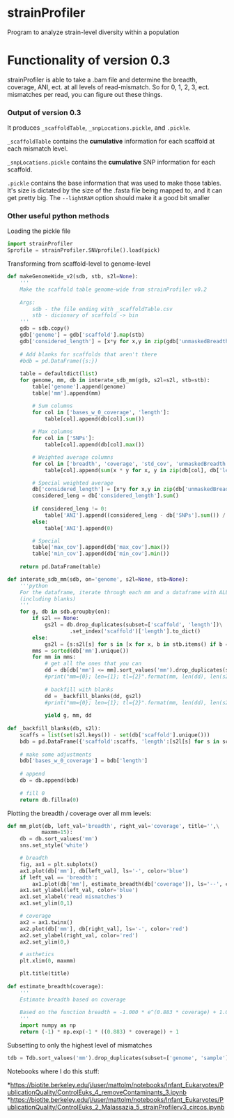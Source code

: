 # strainProfiler
Program to analyze strain-level diversity within a population

# Functionality of version 0.3

strainProfiler is able to take a .bam file and determine the breadth, coverage, ANI, ect. at all levels of read-mismatch.
So for 0, 1, 2, 3, ect. mismatches per read, you can figure out these things.

### Output of version 0.3

It produces `_scaffoldTable`, `_snpLocations.pickle`, and `.pickle`. 

`_scaffoldTable` contains the **cumulative** information for each scaffold at each mismatch level.

`_snpLocations.pickle` contains the **cumulative** SNP information for each scaffold.

`.pickle` contains the base information that was used to make those tables. It's size is dictated by the size of the .fasta
file being mapped to, and it can get pretty big. The `--lightRAM` option should make it a good bit smaller


### Other useful python methods

Loading the pickle file
```python
import strainProfiler
Sprofile = strainProfiler.SNVprofile().load(pick)
```

Transforming from scaffold-level to genome-level
```python
def makeGenomeWide_v2(sdb, stb, s2l=None):
    '''
    Make the scaffold table genome-wide from strainProfiler v0.2
    
    Args:
        sdb - the file ending with _scaffoldTable.csv
        stb - dicionary of scaffold -> bin
    '''
    gdb = sdb.copy()
    gdb['genome'] = gdb['scaffold'].map(stb)
    gdb['considered_length'] = [x*y for x,y in zip(gdb['unmaskedBreadth'], gdb['length'])]
    
    # Add blanks for scaffolds that aren't there
    #bdb = pd.DataFrame({s:})
    
    table = defaultdict(list)
    for genome, mm, db in interate_sdb_mm(gdb, s2l=s2l, stb=stb):
        table['genome'].append(genome)
        table['mm'].append(mm)

        # Sum columns
        for col in ['bases_w_0_coverage', 'length']:
            table[col].append(db[col].sum())
            
        # Max columns
        for col in ['SNPs']:
            table[col].append(db[col].max())

        # Weighted average columns
        for col in ['breadth', 'coverage', 'std_cov', 'unmaskedBreadth']:
            table[col].append(sum(x * y for x, y in zip(db[col], db['length'])) / sum(db['length']))

        # Special weighted average
        db['considered_length'] = [x*y for x,y in zip(db['unmaskedBreadth'], db['length'])]
        considered_leng = db['considered_length'].sum()
        
        if considered_leng != 0:
            table['ANI'].append((considered_leng - db['SNPs'].sum()) / considered_leng)
        else:
            table['ANI'].append(0)

        # Special
        table['max_cov'].append(db['max_cov'].max())
        table['min_cov'].append(db['min_cov'].min())
    
    return pd.DataFrame(table)

def interate_sdb_mm(sdb, on='genome', s2l=None, stb=None):
    '''python
    For the dataframe, iterate through each mm and a dataframe with ALL scaffolds at that mm level
    (including blanks)
    '''
    for g, db in sdb.groupby(on):
        if s2l == None:
            gs2l = db.drop_duplicates(subset=['scaffold', 'length'])\
                    .set_index('scaffold')['length'].to_dict()
        else:
            gs2l = {s:s2l[s] for s in [x for x, b in stb.items() if b == g]}
        mms = sorted(db['mm'].unique())
        for mm in mms:
            # get all the ones that you can
            dd = db[db['mm'] <= mm].sort_values('mm').drop_duplicates(subset='scaffold', keep='last')
            #print("mm={0}; len={1}; tl={2}".format(mm, len(dd), len(s2l.keys())))
            
            # backfill with blanks
            dd = _backfill_blanks(dd, gs2l)
            #print("mm={0}; len={1}; tl={2}".format(mm, len(dd), len(s2l.keys())))
            
            yield g, mm, dd
            
def _backfill_blanks(db, s2l):
    scaffs = list(set(s2l.keys()) - set(db['scaffold'].unique()))
    bdb = pd.DataFrame({'scaffold':scaffs, 'length':[s2l[s] for s in scaffs]})
    
    # make some adjustments
    bdb['bases_w_0_coverage'] = bdb['length']
    
    # append
    db = db.append(bdb)
    
    # fill 0
    return db.fillna(0)
```


Plotting the breadth / coverage over all mm levels:
```python
def mm_plot(db, left_val='breadth', right_val='coverage', title='',\
           maxmm=15):
    db = db.sort_values('mm')
    sns.set_style('white')

    # breadth
    fig, ax1 = plt.subplots()
    ax1.plot(db['mm'], db[left_val], ls='-', color='blue')
    if left_val == 'breadth':
        ax1.plot(db['mm'], estimate_breadth(db['coverage']), ls='--', color='lightblue')
    ax1.set_ylabel(left_val, color='blue')
    ax1.set_xlabel('read mismatches')
    ax1.set_ylim(0,1)

    # coverage
    ax2 = ax1.twinx()
    ax2.plot(db['mm'], db[right_val], ls='-', color='red')
    ax2.set_ylabel(right_val, color='red')
    ax2.set_ylim(0,)

    # asthetics
    plt.xlim(0, maxmm)

    plt.title(title)
    
def estimate_breadth(coverage):
    '''
    Estimate breadth based on coverage
    
    Based on the function breadth = -1.000 * e^(0.883 * coverage) + 1.000
    '''
    import numpy as np
    return (-1) * np.exp(-1 * ((0.883) * coverage)) + 1
```

Subsetting to only the highest level of mismatches
```python
tdb = Tdb.sort_values('mm').drop_duplicates(subset=['genome', 'sample'], keep='last')
```

Notebooks where I do this stuff:

*https://biotite.berkeley.edu/j/user/mattolm/notebooks/Infant_Eukaryotes/PublicationQuality/ControlEuks_4_removeContaminants_3.ipynb
*https://biotite.berkeley.edu/j/user/mattolm/notebooks/Infant_Eukaryotes/PublicationQuality/ControlEuks_2_Malassazia_5_strainProfilerv3_circos.ipynb
